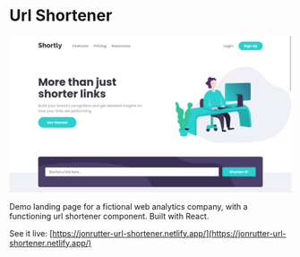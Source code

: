# Url Shortener

![Preview of the url shortener app](./github/preview.png)

Demo landing page for a fictional web analytics company, with a functioning url shortener component. Built with React.

See it live: [https://jonrutter-url-shortener.netlify.app/](https://jonrutter-url-shortener.netlify.app/)
